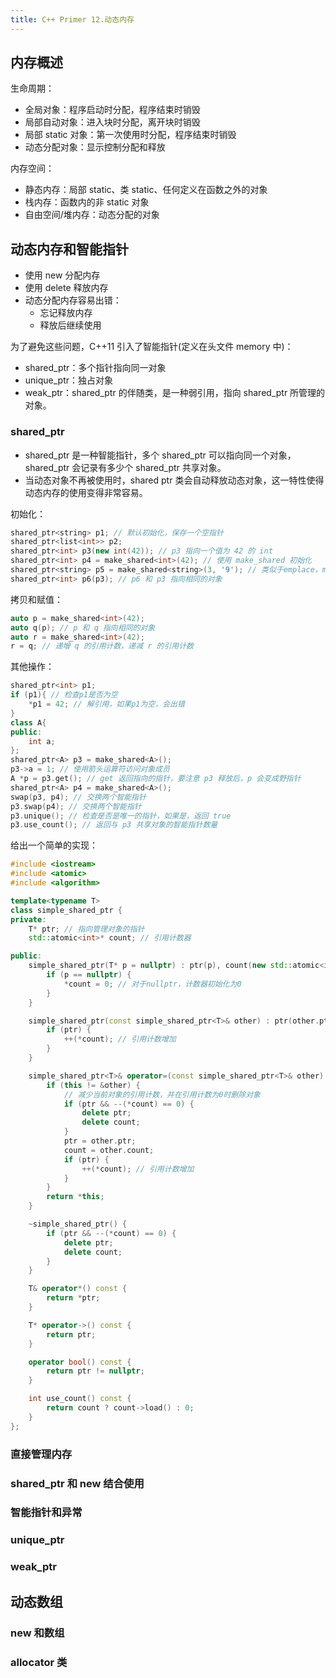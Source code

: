 ```yaml
---
title: C++ Primer 12.动态内存
---
```


## 内存概述

生命周期：

- 全局对象：程序启动时分配，程序结束时销毁
- 局部自动对象：进入块时分配，离开块时销毁
- 局部 static 对象：第一次使用时分配，程序结束时销毁
- 动态分配对象：显示控制分配和释放

内存空间：

- 静态内存：局部 static、类 static、任何定义在函数之外的对象
- 栈内存：函数内的非 static 对象
- 自由空间/堆内存：动态分配的对象

## 动态内存和智能指针

- 使用 new 分配内存
- 使用 delete 释放内存
- 动态分配内存容易出错：
  - 忘记释放内存
  - 释放后继续使用

为了避免这些问题，C++11 引入了智能指针(定义在头文件 memory 中)：

- shared_ptr：多个指针指向同一对象
- unique_ptr：独占对象
- weak_ptr：shared_ptr 的伴随类，是一种弱引用，指向 shared_ptr 所管理的对象。

### shared_ptr

- shared_ptr 是一种智能指针，多个 shared_ptr 可以指向同一个对象，shared_ptr 会记录有多少个 shared_ptr 共享对象。
- 当动态对象不再被使用时，shared ptr 类会自动释放动态对象，这一特性使得动态内存的使用变得非常容易。

初始化：

```cpp
shared_ptr<string> p1; // 默认初始化，保存一个空指针
shared_ptr<list<int>> p2;
shared_ptr<int> p3(new int(42)); // p3 指向一个值为 42 的 int
shared_ptr<int> p4 = make_shared<int>(42); // 使用 make_shared 初始化
shared_ptr<string> p5 = make_shared<string>(3, '9'); // 类似于emplace，make_shared 用参数来构造对象
shared_ptr<int> p6(p3); // p6 和 p3 指向相同的对象
```

拷贝和赋值：

```cpp
auto p = make_shared<int>(42);
auto q(p); // p 和 q 指向相同的对象
auto r = make_shared<int>(42);
r = q; // 递增 q 的引用计数，递减 r 的引用计数
```

其他操作：

```cpp
shared_ptr<int> p1;
if (p1){ // 检查p1是否为空
	*p1 = 42; // 解引用，如果p1为空，会出错
}
class A{
public:
	int a;
};
shared_ptr<A> p3 = make_shared<A>();
p3->a = 1; // 使用箭头运算符访问对象成员
A *p = p3.get(); // get 返回指向的指针，要注意 p3 释放后，p 会变成野指针
shared_ptr<A> p4 = make_shared<A>();
swap(p3, p4); // 交换两个智能指针
p3.swap(p4); // 交换两个智能指针
p3.unique(); // 检查是否是唯一的指针，如果是，返回 true
p3.use_count(); // 返回与 p3 共享对象的智能指针数量
```

给出一个简单的实现：

```cpp
#include <iostream>
#include <atomic>
#include <algorithm>

template<typename T>
class simple_shared_ptr {
private:
    T* ptr; // 指向管理对象的指针
    std::atomic<int>* count; // 引用计数器

public:
    simple_shared_ptr(T* p = nullptr) : ptr(p), count(new std::atomic<int>(1)) {
        if (p == nullptr) {
            *count = 0; // 对于nullptr，计数器初始化为0
        }
    }

    simple_shared_ptr(const simple_shared_ptr<T>& other) : ptr(other.ptr), count(other.count) {
        if (ptr) {
            ++(*count); // 引用计数增加
        }
    }

    simple_shared_ptr<T>& operator=(const simple_shared_ptr<T>& other) {
        if (this != &other) {
            // 减少当前对象的引用计数，并在引用计数为0时删除对象
            if (ptr && --(*count) == 0) {
                delete ptr;
                delete count;
            }
            ptr = other.ptr;
            count = other.count;
            if (ptr) {
                ++(*count); // 引用计数增加
            }
        }
        return *this;
    }

    ~simple_shared_ptr() {
        if (ptr && --(*count) == 0) {
            delete ptr;
            delete count;
        }
    }

    T& operator*() const {
        return *ptr;
    }

    T* operator->() const {
        return ptr;
    }

    operator bool() const {
        return ptr != nullptr;
    }

    int use_count() const {
        return count ? count->load() : 0;
    }
};
```

### 直接管理内存

### shared_ptr 和 new 结合使用

### 智能指针和异常

### unique_ptr

### weak_ptr

## 动态数组

### new 和数组

### allocator 类
